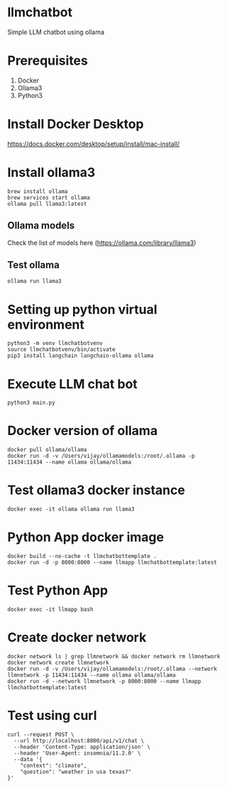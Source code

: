 # llmchatbot
Simple LLM chatbot using ollama

# Prerequisites
1. Docker
2. Ollama3
3. Python3

# Install Docker Desktop
https://docs.docker.com/desktop/setup/install/mac-install/

# Install ollama3
```
brew install ollama
brew services start ollama 
ollama pull llama3:latest
```

## Ollama models
Check the list of models here (https://ollama.com/library/llama3)

## Test ollama
```
ollama run llama3
```

# Setting up python virtual environment
```
python3 -m venv llmchatbotvenv
source llmchatbotvenv/bin/activate
pip3 install langchain langchain-ollama ollama
```

# Execute LLM chat bot
```
python3 main.py
```

# Docker version of ollama
```
docker pull ollama/ollama
docker run -d -v /Users/vijay/ollamamodels:/root/.ollama -p 11434:11434 --name ollama ollama/ollama
```
# Test ollama3 docker instance
```
docker exec -it ollama ollama run llama3
```
# Python App docker image
```
docker build --no-cache -t llmchatbottemplate .
docker run -d -p 8000:8000 --name llmapp llmchatbottemplate:latest
```

# Test Python App
```
docker exec -it llmapp bash
```

# Create docker network
```
docker network ls | grep llmnetwork && docker network rm llmnetwork
docker network create llmnetwork
docker run -d -v /Users/vijay/ollamamodels:/root/.ollama --network llmnetwork -p 11434:11434 --name ollama ollama/ollama
docker run -d --network llmnetwork -p 8000:8000 --name llmapp llmchatbottemplate:latest
```

# Test using curl
```
curl --request POST \
  --url http://localhost:8000/api/v1/chat \
  --header 'Content-Type: application/json' \
  --header 'User-Agent: insomnia/11.2.0' \
  --data '{
	"context": "climate",
	"question": "weather in usa texas?"
}'
```
